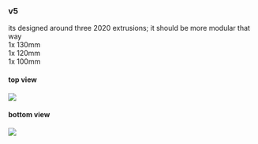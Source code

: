 ### v5
its designed around three 2020 extrusions; it should be more modular that way<br>
1x 130mm<br>
1x 120mm<br>
1x 100mm
#### top view
![](https://raw.githubusercontent.com/smthnspcl/cadpi/master/v5/img/top.png)
#### bottom view
![](https://raw.githubusercontent.com/smthnspcl/cadpi/master/v5/img/bottom.png)

